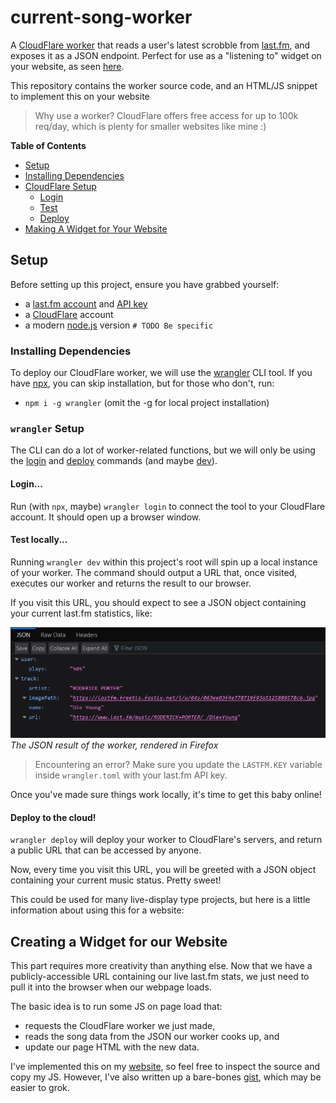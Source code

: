 # current-song-worker

A [CloudFlare worker](https://workers.cloudflare.com/) that reads a user's latest scrobble from [last.fm](#), and exposes it as a JSON endpoint.
Perfect for use as a "listening to" widget on your website, as seen [here](https://webcrawls.neocities.org).

This repository contains the worker source code, and an HTML/JS snippet to implement this on your website

> Why use a worker? CloudFlare offers free access for up to 100k req/day, which is plenty for smaller websites like
> mine :)

**Table of Contents**

- [Setup](#details)
- [Installing Dependencies](#installing-dependencies)
- [CloudFlare Setup](#cloudflare-setup)
    - [Login](#login)
    - [Test](#test-locally)
    - [Deploy](#deploy-to-the-cloud)
- [Making A Widget for Your Website](#creating-a-widget-for-our-website)

## Setup

Before setting up this project, ensure you have grabbed yourself:

- a [last.fm account](https://www.last.fm/join) and [API key](https://www.last.fm/api)
- a [CloudFlare](https://www.cloudflare.com/) account
- a modern [node.js](https://nodejs.org/en) version `# TODO Be specific`

### Installing Dependencies

To deploy our CloudFlare worker, we will use the [wrangler](https://developers.cloudflare.com/workers/wrangler/) CLI
tool.
If you have [npx](https://docs.npmjs.com/cli/v7/commands/npx), you can skip installation, but for those who don't, run:

- `npm i -g wrangler` (omit the -g for local project installation)

### `wrangler` Setup

The CLI can do a lot of worker-related functions, but we will only be using the
[login](https://developers.cloudflare.com/workers/wrangler/commands/#login)
and [deploy](https://developers.cloudflare.com/workers/wrangler/commands/#deploy) commands (and
maybe [dev](https://developers.cloudflare.com/workers/wrangler/commands/#dev)).

#### Login...

Run (with `npx`, maybe) `wrangler login` to connect the tool to your CloudFlare account. It should open up a browser
window.

#### Test locally...

Running `wrangler dev` within this project's root will spin up a local instance of your worker.
The command should output a URL that, once visited, executes our worker and returns the result to our browser.

If you visit this URL, you should expect to see a JSON object containing your current last.fm statistics, like:

![image](/docs/example_json.png)
*The JSON result of the worker, rendered in Firefox*

> Encountering an error? Make sure you update the `LASTFM.KEY` variable inside `wrangler.toml` with your last.fm API
> key.

Once you've made sure things work locally, it's time to get this baby online!

#### Deploy to the cloud!

`wrangler deploy` will deploy your worker to CloudFlare's servers, and return a public URL that can be accessed
by anyone.

Now, every time you visit this URL, you will be greeted with a JSON object containing your current music status. Pretty
sweet!

This could be used for many live-display type projects, but here is a little information about using this for a website:

## Creating a Widget for our Website

This part requires more creativity than anything else. Now that we have a publicly-accessible URL containing our live
last.fm stats, we just need to pull it into the browser when our webpage loads.

The basic idea is to run some JS on page load that:

- requests the CloudFlare worker we just made,
- reads the song data from the JSON our worker cooks up, and
- update our page HTML with the new data.

I've implemented this on my [website](https://webcrawls.neocities.org/), so feel free to inspect the source and copy my
JS.
However, I've also written up a bare-bones [gist](https://gist.github.com/webcrawls/a726915109bf4e1e7fd86e90c3356cdf),
which may be easier to grok.

